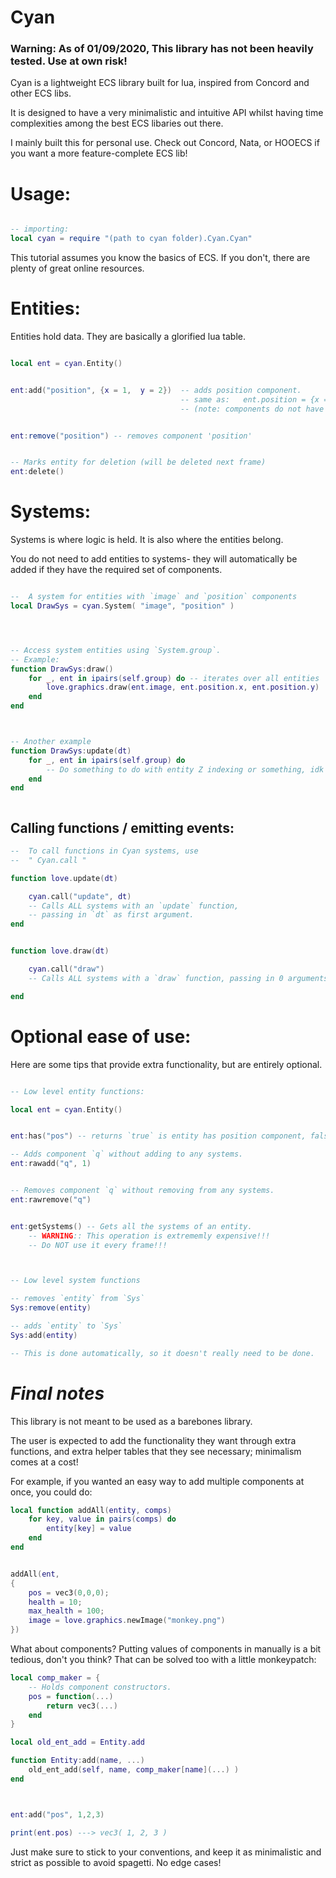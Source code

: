 


# Cyan
### Warning: As of 01/09/2020, This library has not been heavily tested. Use at own risk!
Cyan is a lightweight ECS library built for lua, inspired from Concord and other ECS libs.

It is designed to have a very minimalistic and intuitive API whilst having time complexities among the best ECS libaries out there.

I mainly built this for personal use. Check out Concord, Nata, or HOOECS if you want a more feature-complete ECS lib!


# Usage:

```lua

-- importing:
local cyan = require "(path to cyan folder).Cyan.Cyan"

```

This tutorial assumes you know the basics of ECS.
If you don't, there are plenty of great online resources.

# Entities:

Entities hold data.
They are basically a glorified lua table.

```lua

local ent = cyan.Entity()


ent:add("position", {x = 1,  y = 2})  -- adds position component.
                                      -- same as:   ent.position = {x = 1, y = 2}
                                      -- (note: components do not have to be tables)


ent:remove("position") -- removes component 'position'


-- Marks entity for deletion (will be deleted next frame)
ent:delete()

```
 
 
      
# Systems:
Systems is where logic is held.
It is also where the entities belong.

You do not need to add entities to systems- they will automatically be added
if they have the required set of components.
```lua

--  A system for entities with `image` and `position` components
local DrawSys = cyan.System( "image", "position" )




-- Access system entities using `System.group`.
-- Example:
function DrawSys:draw()
    for _, ent in ipairs(self.group) do -- iterates over all entities
        love.graphics.draw(ent.image, ent.position.x, ent.position.y)
    end
end



-- Another example
function DrawSys:update(dt)
    for _, ent in ipairs(self.group) do
        -- Do something to do with entity Z indexing or something, idk
    end
end



```
 
   
   
##  Calling functions / emitting events:
```lua
--  To call functions in Cyan systems, use
--  " Cyan.call "

function love.update(dt)

    cyan.call("update", dt)
    -- Calls ALL systems with an `update` function, 
    -- passing in `dt` as first argument.
end


function love.draw(dt)

    cyan.call("draw")
    -- Calls ALL systems with a `draw` function, passing in 0 arguments.

end


```

# Optional ease of use:
Here are some tips that provide extra functionality, but are
entirely optional.
   
 
    
      
```lua

-- Low level entity functions:

local ent = cyan.Entity()


ent:has("pos") -- returns `true` is entity has position component, false otherwise.

-- Adds component `q` without adding to any systems.
ent:rawadd("q", 1)


-- Removes component `q` without removing from any systems.
ent:rawremove("q")


ent:getSystems() -- Gets all the systems of an entity.
    -- WARNING:: This operation is extrememly expensive!!!
    -- Do NOT use it every frame!!!



-- Low level system functions

-- removes `entity` from `Sys`
Sys:remove(entity)

-- adds `entity` to `Sys`
Sys:add(entity)

-- This is done automatically, so it doesn't really need to be done.


```

# *Final notes*

This library is not meant to be used as a barebones library. 

The user is expected to add the functionality they want through extra functions, and extra helper tables that they see necessary; minimalism comes at a cost!

For example, if you wanted an easy way to add multiple components at once,
you could do:
```lua
local function addAll(entity, comps)
    for key, value in pairs(comps) do
        entity[key] = value
    end
end


addAll(ent,
{
    pos = vec3(0,0,0);
    health = 10;
    max_health = 100;
    image = love.graphics.newImage("monkey.png")
})
```

What about components? Putting values of components in manually is a bit tedious, don't you think? That can be solved too with a little monkeypatch:

```lua
local comp_maker = {
    -- Holds component constructors.
    pos = function(...)
        return vec3(...)
    end
}

local old_ent_add = Entity.add

function Entity:add(name, ...)
    old_ent_add(self, name, comp_maker[name](...) )
end



ent:add("pos", 1,2,3)

print(ent.pos) ---> vec3( 1, 2, 3 )

```

Just make sure to stick to your conventions, and keep it
as minimalistic and strict as possible to avoid spagetti.
No edge cases!


